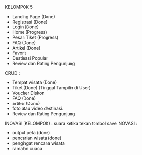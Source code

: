 KELOMPOK 5

- Landing Page (Done)
- Registrasi (Done)
- Login (Done)
- Home (Progress)
- Pesan Tiket (Progress)
- FAQ (Done)
- Artikel (Done)
- Favorit
- Destinasi Popular
- Review dan Rating Pengunjung

CRUD :
- Tempat wisata (Done)
- Tiket (Done) (Tinggal Tampilin di User)
- Voucher Diskon
- FAQ (Done)
- artikel (Done)
- foto atau video destinasi.
- Review dan Rating Pengunjung

INOVASI (KELOMPOK) : suara ketika tekan tombol save
INOVASI :
- output peta (done)
- pencarian wisata (done)
- pengingat rencana wisata
- ramalan cuaca
